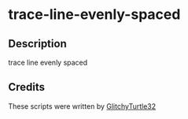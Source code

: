 # trace-line-evenly-spaced

## Description
trace line evenly spaced

## Credits
These scripts were written by [GlitchyTurtle32](https://github.com/GlitchyTurtle)
